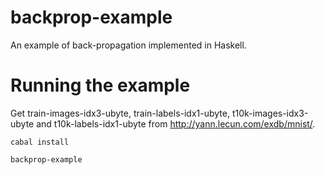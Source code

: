 backprop-example
================

An example of back-propagation implemented in Haskell.

Running the example
===================
Get train-images-idx3-ubyte, train-labels-idx1-ubyte, t10k-images-idx3-ubyte
and t10k-labels-idx1-ubyte from http://yann.lecun.com/exdb/mnist/.

``cabal install``

``backprop-example``


